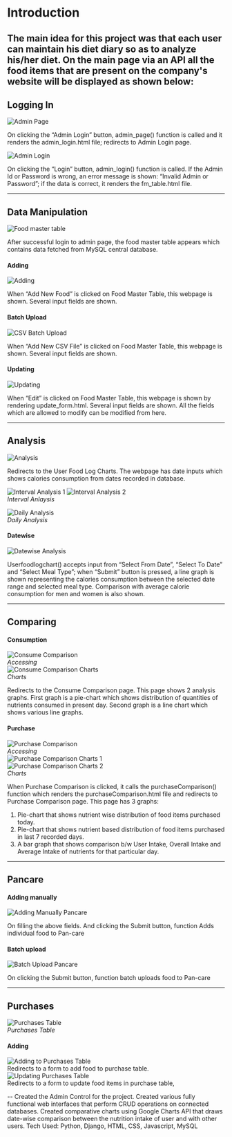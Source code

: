 # Introduction
## The main idea for this project was that each user can maintain his diet diary so as to analyze his/her diet. On the main page via an API all the food items that are present on the company's website will be displayed as shown below:


## Logging In
![Admin Page](./assets/admin_page.png)  

On clicking the “Admin Login” button, admin_page() function is called and it renders the admin_login.html file; redirects to Admin Login page.

![Admin Login](./assets/admin_login.png)  

On clicking the “Login” button, admin_login() function is called. If the Admin Id or Password is wrong, an error message is shown: “Invalid Admin or Password”; if the data is correct, it renders the fm_table.html file.

---
## Data Manipulation
![Food master table](./assets/food_master_table.png)  

After successful login to admin page, the food master table appears which contains data fetched from MySQL central database.

#### Adding
![Adding](./assets/adding.png)  

When “Add New Food” is clicked on Food Master Table, this webpage is shown. Several input fields are shown.  

#### Batch Upload
![CSV Batch Upload](./assets/csv_batch_upload.png)  

When “Add New CSV File” is clicked on Food Master Table, this webpage is shown. Several input fields are shown.

#### Updating
![Updating](./assets/updating.png)  

When “Edit” is clicked on Food Master Table, this webpage is shown by rendering update_form.html. Several input fields are shown.
All the fields which are allowed to modify can be modified from here.

---
## Analysis
![Analysis](./assets/analysis.png)  

Redirects to the User Food Log Charts.
The webpage has date inputs which shows calories consumption from dates recorded in database.

![Interval Analysis 1](./assets/interval_analysis_1.png)
![Interval Analysis 2](./assets/interval_analysis_2.png)  
_Interval Anlaysis_  

![Daily Analysis](./assets/daily_analysis.png)  
_Daily Analysis_  

#### Datewise

![Datewise Analysis](./assets/datewise_analysis.png)  

Userfoodlogchart() accepts input from “Select From Date”, “Select To Date” and “Select Meal Type”; when “Submit” button is pressed, a line graph is shown representing the calories consumption between the selected date range and selected meal type. Comparison with average calorie consumption for men and women is also shown.

---
## Comparing
#### Consumption
![Consume Comparison](./assets/consume_comparison.png)  
_Accessing_  
![Consume Comparison Charts](./assets/consume_comparison_charts.png)  
_Charts_  

Redirects to the Consume Comparison page.
This page shows 2 analysis graphs. First graph is a pie-chart which shows distribution of quantities of nutrients consumed in present day. Second graph is a line chart which shows various line graphs.

#### Purchase
![Purchase Comparison](purchase_comparison.png)  
_Accessing_  
![Purchase Comparison Charts 1](./assets/purchase_comparison_charts_1.png)  
![Purchase Comparison Charts 2](./assets/purchase_comparison_charts_2.png)  
_Charts_  

When Purchase Comparison is clicked, it calls the purchaseComparison() function which renders the purchaseComparison.html file and redirects to Purchase Comparison page. This page has 3 graphs:
1. Pie-chart that shows nutrient wise distribution of food items purchased today.
2. Pie-chart that shows nutrient based distribution of food items purchased in last 7 recorded days.
3. A bar graph that shows comparison b/w User Intake, Overall Intake and Average Intake of nutrients for that particular day. 
---
## Pancare
#### Adding manually
![Adding Manually Pancare](./assets/adding_manually_pancare.png)  

On filling the above fields. And clicking the Submit button, function Adds individual food to Pan-care

#### Batch upload
![Batch Upload Pancare](./assets/batch_upload_pancare.png)  

On clicking the Submit button, function batch uploads food to Pan-care

---
## Purchases
![Purchases Table](./assets/purchases_table.png)  
_Purchases Table_  

#### Adding
![Adding to Purchases Table](./assets/adding_to_purchases_table.png)  
Redirects to a form to add food to purchase table.  
![Updating Purchases Table](./assets/updating_purchases_table.png)  
Redirects to a form to update food items in purchase table,


--    Created the Admin Control for the project.
    Created various fully functional web interfaces that perform CRUD operations on connected databases.
    Created comparative charts using Google Charts API that draws date-wise comparison between the nutrition intake of user and with other users.
    Tech Used: Python, Django, HTML, CSS, Javascript, MySQL
